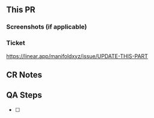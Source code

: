 <!--- Provide a general summary of your changes in the Title above -->
## This PR

<!-- Please give us a rough overview of the PR's changes here. -->

### Screenshots (if applicable)


### Ticket

https://linear.app/manifoldxyz/issue/UPDATE-THIS-PART

## CR Notes

<!-- Please give any technical notes for the reviewer here. -->

## QA Steps

<!-- Please fill out any QA steps the tester can follow here. -->

* [ ]
